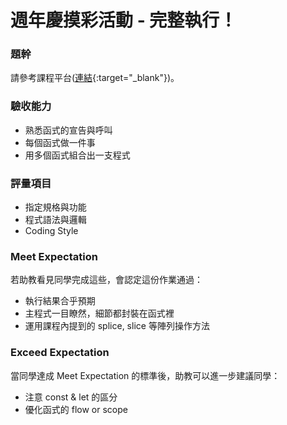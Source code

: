 # 週年慶摸彩活動 - 完整執行！

### 題幹
請參考課程平台([連結](https://lighthouse.alphacamp.co/courses/39/assignments/912){:target="_blank"})。

### 驗收能力
* 熟悉函式的宣告與呼叫
* 每個函式做一件事
* 用多個函式組合出一支程式
### 評量項目
* 指定規格與功能
* 程式語法與邏輯
* Coding Style
### Meet Expectation
若助教看見同學完成這些，會認定這份作業通過：
* 執行結果合乎預期
* 主程式一目瞭然，細節都封裝在函式裡
* 運用課程內提到的 splice, slice 等陣列操作方法
### Exceed Expectation
當同學達成 Meet Expectation 的標準後，助教可以進一步建議同學：
* 注意 const & let 的區分
* 優化函式的 flow or scope 